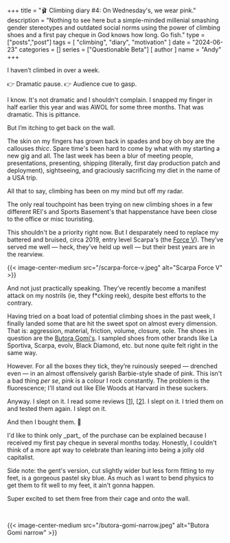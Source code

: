 +++
title = "🩰 Climbing diary #4: On Wednesday's, we wear pink."
description = "Nothing to see here but a simple-minded millenial smashing gender stereotypes and outdated social norms using the power of climbing shoes and a first pay cheque in God knows how long. Go fish."
type = ["posts","post"]
tags = [
    "climbing",
    "diary",
    "motivation"
]
date = "2024-06-23"
categories = []
series = ["Questionable Beta"]
[ author ]
  name = "Andy"
+++


I haven’t climbed in over a week. 

👉 Dramatic pause. 👉 Audience cue to gasp. 

I know. It's not dramatic and I shouldn't complain. I snapped my finger in half earlier this year and was AWOL for some three months. That was dramatic. This is pittance. 

But I’m itching to get back on the wall. 

The skin on my fingers has grown back in spades and boy oh boy are the callouses *thicc*. Spare time's been hard to come by what with my starting a new gig and all. The last week has been a blur of meeting people, presentations, presenting, shipping (literally, first day production patch and deployment), sightseeing, and graciously sacrificing my diet in the name of a USA trip. 

All that to say, climbing has been on my mind but off my radar. 

The only real touchpoint has been trying on new climbing shoes in a few different REI's and Sports Basement's that happenstance have been close to the office or misc touristing.

This shouldn't be a priority right now. But I desparately need to replace my battered and bruised, circa 2019, entry level Scarpa's (the [Force V](https://us.scarpa.com/force-v)). They’ve served me well — heck, they’ve held up well — but their best years are in the rearview. 

{{< image-center-medium src="/scarpa-force-v.jpeg" alt="Scarpa Force V" >}}

And not just practically speaking. They’ve recently become a manifest attack on my nostrils (ie, they f*cking reek), despite best efforts to the contrary. 

Having tried on a boat load of potential climbing shoes in the past week, I finally landed some that are hit the sweet spot on almost every dimension. That is: aggression, material, friction, volume, closure, sole. The shoes in question are the [Butora Gomi's](https://butorausa.com/products/gomi-1). I sampled shoes from other brands like La Sportiva, Scarpa, evolv, Black Diamond, etc. but none quite felt right in the same way. 

However. For all the boxes they tick, they’re ruinously seeped — drenched even — in an almost offensively garish Barbie-style shade of pink. This isn't a bad thing *per se*, pink is a colour I rock constantly. The problem is the fluorescence; I'll stand out like Elle Woods at Harvard in these suckers. 

Anyway. I slept on it. I read some reviews \[[1](https://gearjunkie.com/climbing/butora-gomi-climbing-shoe-review)\], \[[2](https://www.outdoorgearlab.com/reviews/climbing/climbing-shoes-womens/butora-gomi-wide-womens)\]. I slept on it. I tried them on and tested them again. I slept on it. 

And then I bought them. 🎉

I'd like to think only \_part\_ of the purchase can be explained because I received my first pay cheque in several months today. Honestly, I couldn't think of a more apt way to celebrate than leaning into being a jolly old capitalist. 

Side note: the gent's version, cut slightly wider but less form fitting to my feet, is a gorgeous pastel sky blue. As much as I want to bend physics to get them to fit well to my feet, it ain't gonna happen. 

Super excited to set them free from their cage and onto the wall.

&nbsp;

{{< image-center-medium src="/butora-gomi-narrow.jpeg" alt="Butora Gomi narrow" >}}

&nbsp;